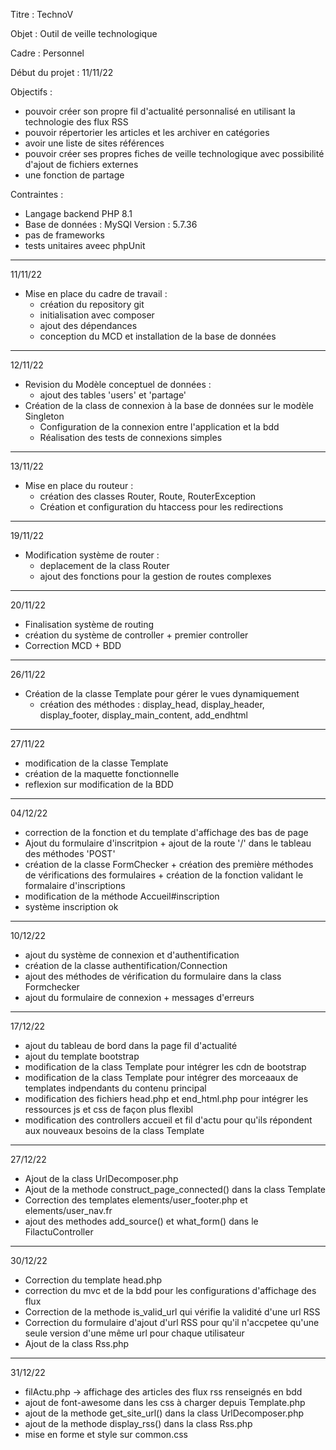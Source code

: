 Titre : TechnoV

Objet : Outil de veille technologique

Cadre : Personnel

Début du projet : 11/11/22

Objectifs :
 - pouvoir créer son propre fil d'actualité personnalisé en utilisant la technologie des flux RSS
 - pouvoir répertorier les articles et les archiver en catégories
 - avoir une liste de sites références
 - pouvoir créer ses propres fiches de veille technologique avec possibilité d'ajout de fichiers externes
 - une fonction de partage 
 
 Contraintes : 
 - Langage backend PHP 8.1 
 - Base de données : MySQl Version : 5.7.36
 - pas de frameworks
 - tests unitaires aveec phpUnit
 
-----------------------------------------------------------------------------------------------------------------------------------------------------------------------
 11/11/22
- Mise en place du cadre de travail :
  - création du repository git
  - initialisation avec composer
  - ajout des dépendances 
  - conception du MCD et installation de la base de données
  
-----------------------------------------------------------------------------------------------------------------------------------------------------------------------
 12/11/22
- Revision du Modèle conceptuel de données :
  - ajout des tables 'users' et 'partage'
- Création de la class de connexion à la base de données sur le modèle Singleton
  - Configuration de la connexion entre l'application et la bdd
  - Réalisation des tests de connexions simples
-----------------------------------------------------------------------------------------------------------------------------------------------------------------------
 13/11/22
- Mise en place du routeur :
  - création des classes Router, Route, RouterException
  - Création et configuration du htaccess pour les redirections
-----------------------------------------------------------------------------------------------------------------------------------------------------------------------
19/11/22
- Modification système de router :
  - deplacement de la class Router
  - ajout des fonctions pour la gestion de routes complexes
-----------------------------------------------------------------------------------------------------------------------------------------------------------------------
20/11/22
 - Finalisation système de routing
 - création du système de controller + premier controller
 - Correction MCD + BDD
-----------------------------------------------------------------------------------------------------------------------------------------------------------------------
26/11/22 
 - Création de la classe Template pour gérer le vues dynamiquement
   - création des méthodes : display_head, display_header, display_footer, display_main_content, add_endhtml
-----------------------------------------------------------------------------------------------------------------------------------------------------------------------
27/11/22
- modification de la classe Template
- création de la maquette fonctionnelle
- reflexion sur modification de la BDD
-----------------------------------------------------------------------------------------------------------------------------------------------------------------------
04/12/22
 - correction de la fonction et du template d'affichage des bas de page
 - Ajout du formulaire d'inscritpion + ajout de la route '/' dans le tableau des méthodes 'POST'
 - création de la classe FormChecker + création des première méthodes de vérifications des formulaires + création de la fonction validant le formalaire d'inscriptions
 - modification de la méthode Accueil#inscription
 - système inscription ok
-----------------------------------------------------------------------------------------------------------------------------------------------------------------------
10/12/22
- ajout du système de connexion et d'authentification
 - création de la classe authentification/Connection 
 - ajout des méthodes de vérification du formulaire dans la class Formchecker
 - ajout du formulaire de connexion + messages d'erreurs
-----------------------------------------------------------------------------------------------------------------------------------------------------------------------
17/12/22
- ajout du tableau de bord dans la page fil d'actualité
 - ajout du template bootstrap
 - modification de la class Template pour intégrer les cdn de bootstrap
 - modification de la class Template pour intégrer des morceaaux de templates indpendants du contenu principal
 - modification des fichiers head.php et end_html.php pour intégrer les ressources js et css de façon plus flexibl
 - modification des controllers accueil et fil d'actu pour qu'ils répondent aux nouveaux besoins de la class Template
-----------------------------------------------------------------------------------------------------------------------------------------------------------------------
27/12/22
- Ajout de la class UrlDecomposer.php
- Ajout de la methode construct_page_connected() dans la class Template
- Correction des templates elements/user_footer.php et elements/user_nav.fr
- ajout des methodes add_source() et what_form() dans le FilactuController
-----------------------------------------------------------------------------------------------------------------------------------------------------------------------
30/12/22
- Correction du template head.php
- correction du mvc et de la bdd pour les configurations d'affichage des flux
- Correction de la methode is_valid_url qui vérifie la validité d'une url RSS
- Correction du formulaire d'ajout d'url RSS pour qu'il n'accpetee qu'une seule version d'une même url pour chaque utilisateur
- Ajout de la class Rss.php
-----------------------------------------------------------------------------------------------------------------------------------------------------------------------
31/12/22
- filActu.php -> affichage des articles des flux rss renseignés en bdd
- ajout de font-awesome dans les css à charger depuis Template.php
- ajout de la methode get_site_url() dans la class UrlDecomposer.php
- ajout de la methode display_rss() dans la class Rss.php
- mise en forme et style sur common.css
